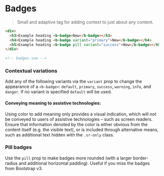 # Badges

> Small and adaptive tag for adding context to just about any content.

```html
<div>
  <h3>Example heading <b-badge>New</b-badge></h3>
  <h4>Example heading <b-badge variant="primary">New</b-badge></h4>
  <h5>Example heading <b-badge pill variant="success">New</b-badge></h5>
</div>
  
<!-- badges.vue -->
```

### Contextual variations
Add any of the following variants via the `variant` prop to change the
appearance of a `<b-badge>`: `default`, `primary`, `success`, `warning`, `info`,
and `danger`. If no variant is specified `default` will be used.

#### Conveying meaning to assistive technologies:
Using color to add meaning only provides a visual indication, which will not
be conveyed to users of assistive technologies – such as screen readers. Ensure
that information denoted by the color is either obvious from the content itself
(e.g. the visible text), or is included through alternative means, such as
additional text hidden with the `.sr-only` class.

### Pill badges
Use the `pill` prop to make badges more rounded (with a larger border-radius
and additional horizontal padding). Useful if you miss the badges from Bootstrap v3.
